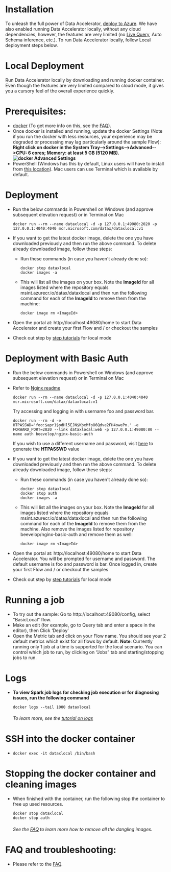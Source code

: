 # Installation
To unleash the full power of Data Accelerator, [deploy to Azure](https://github.com/Microsoft/data-accelerator/wiki/Cloud-deployment). We have also enabled running Data Accelerator locally, without any cloud dependencies, however, the features are very limited (no [Live Query](live-query), Auto Schema inference, etc.). To run Data Accelerator locally, follow Local deployment steps below.
# Local Deployment
Run Data Accelerator locally by downloading and running docker container. Even though the features are very limited compared to cloud mode, it gives you a cursory feel of the overall experience quickly.
# Prerequisites:
 - [docker](https://hub.docker.com/editions/community/docker-ce-desktop-windows) (To get more info on this, see the [FAQ](https://github.com/Microsoft/data-accelerator/wiki/FAQ#how-do-i-install-docker)).
  - Once docker is installed and running, update the docker Settings (Note if you run the docker with less resources, your experience may be degraded or processing may lag particularly around the sample Flow): <br/> 
**Right click on docker in the System Tray-->Settings-->Advanced-->CPU: 6 cores; Memory: at least 5 GB (5120 MB).**<br/>
**![docker Advanced Settings](https://github.com/Microsoft/data-accelerator/wiki/tutorials/images/AdvancedDockerSettings.PNG)**<br/>
 - PowerShell (Windows has this by default, Linux users will have to install from [this location](https://docs.microsoft.com/en-us/powershell/scripting/install/installing-powershell?view=powershell-6)). Mac users can use Terminal which is available by default.

# Deployment
   - Run the below commands in Powershell on Windows (and approve subsequent elevation request) or in Terminal on Mac
        ```
        docker run --rm --name dataxlocal -d -p 127.0.0.1:49080:2020 -p 127.0.0.1:4040:4040 mcr.microsoft.com/datax/dataxlocal:v1
        ```

   - If you want to get the latest docker image, delete the one you have downloaded previously and then run the above command. To delete already downloaded image, follow these steps:

       - Run these commands (in case you haven't already done so):
            ```
            docker stop dataxlocal            
            docker images -a
            ```
       - This will list all the images on your box. Note the **ImageId** for all images listed where the repository equals msint.azurecr.io/datax/dataxlocal and then run the following command for each of the **ImageId** to remove them from the machine:
            ````
            docker image rm <ImageId>  
            ````
* Open the portal at: http://localhost:49080/home to start Data Accelerator and create your first Flow and / or checkout the samples

* Check out step by [step tutorials]( https://github.com/Microsoft/data-accelerator/wiki/Tutorials) for local mode

# Deployment with Basic Auth
   - Run the below commands in Powershell on Windows (and approve subsequent elevation request) or in Terminal on Mac
   - Refer to [Nginx readme](https://hub.docker.com/r/beevelop/nginx-basic-auth/) 
        ```
        docker run --rm --name dataxlocal -d -p 127.0.0.1:4040:4040 mcr.microsoft.com/datax/dataxlocal:v1
        ```
        Try accessing and logging in with username foo and password bar.
        ```
        docker run --rm -d -e HTPASSWD='foo:$apr1$odHl5EJN$KbxMfo86Qdve2FH4owePn.' -e FORWARD_PORT=2020 --link dataxlocal:web -p 127.0.0.1:49080:80 --name auth beevelop/nginx-basic-auth
        ```
        If you wish to use a different username and password, visit [here](http://www.htaccesstools.com/htpasswd-generator/) to generate the **HTPASSWD** value
   - If you want to get the latest docker image, delete the one you have downloaded previously and then run the above command. To delete already downloaded image, follow these steps:

       - Run these commands (in case you haven't already done so):
            ```
            docker stop dataxlocal
            docker stop auth
            docker images -a
            ```
       - This will list all the images on your box. Note the **ImageId** for all images listed where the repository equals msint.azurecr.io/datax/dataxlocal and then run the following command for each of the **ImageId** to remove them from the machine. Also remove the images listed for repository beevelop/nginx-basic-auth and remove them as well:
            ````
            docker image rm <ImageId>  
            ````
* Open the portal at: http://localhost:49080/home to start Data Accelerator. You will be prompted for username and password. The default username is foo and password is bar. Once logged in, create your first Flow and / or checkout the samples

* Check out step by [step tutorials]( https://github.com/Microsoft/data-accelerator/wiki/Tutorials) for local mode

# Running a job
 - To try out the sample:  Go to http://localhost:49080/config, select "BasicLocal" flow. 
 - Make an edit (for example, go to Query tab and enter a space in the editor), then Click ‘Deploy’
 - Open the Metric tab and click on your Flow name. You should see your 2 default metrics which exist for all flows by default.
**Note**: Currently running only 1 job at a time is supported for the local scenario. You can control which job to run, by clicking on “Jobs” tab and starting/stopping jobs to run.

# Logs
 - **To view Spark job logs for checking job execution or for diagnosing issues, run the following command**
    ```
    docker logs --tail 1000 dataxlocal
    ```
    ###### To learn more, see the [tutorial on logs](https://github.com/Microsoft/data-accelerator/wiki/Local-Tutorial-6-Debugging-using-Spark-logs)

# SSH into the docker container
   -  ```
      docker exec -it dataxlocal /bin/bash
      ```

# Stopping the docker container and cleaning images
 - When finished with the container, run the following stop the container to free up used resources.
    ```
    docker stop dataxlocal
    docker stop auth
    ```
    ###### See the [FAQ](https://github.com/Microsoft/data-accelerator/wiki/FAQ#cleaning-up) to learn more how to remove all the dangling images.

# FAQ and troubleshooting:
 - Please refer to the [FAQ](https://github.com/Microsoft/data-accelerator/wiki/FAQ).  
